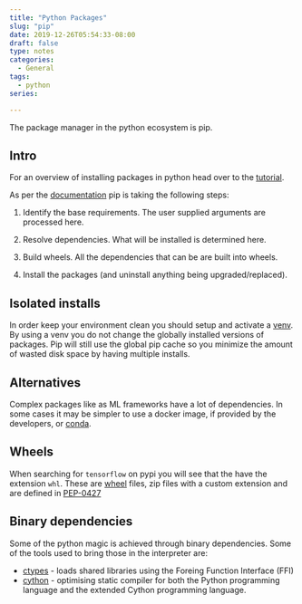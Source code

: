 ```yaml
---
title: "Python Packages"
slug: "pip"
date: 2019-12-26T05:54:33-08:00
draft: false
type: notes
categories:
  - General
tags:
  - python
series:

---
```


The package manager in the python ecosystem is pip.

<!--more-->


## Intro

For an overview of installing packages in python head over to the [tutorial](https://packaging.python.org/tutorials/installing-packages).

As per the [documentation](https://pip.pypa.io/en/stable/) pip is taking the following steps:

1. Identify the base requirements. The user supplied arguments are processed here.

2. Resolve dependencies. What will be installed is determined here.

3. Build wheels. All the dependencies that can be are built into wheels.

4. Install the packages (and uninstall anything being upgraded/replaced).

## Isolated installs

In order keep your environment clean you should setup and activate a [venv](https://docs.python.org/3/library/venv.html). By using a venv you do not change the globally installed versions of packages. Pip will still use the global pip cache so you minimize the amount of wasted disk space by having multiple installs.

## Alternatives

Complex packages like as ML frameworks have a lot of dependencies. In some cases it may be simpler to use a docker image, if provided by the developers, or [conda](https://docs.conda.io/en/latest/).


## Wheels

When searching for `tensorflow` on pypi you will see that the  have the extension `whl`. 
These are [wheel](https://wheel.readthedocs.io/en/stable/) files, zip files with a custom extension and are defined in [PEP-0427](https://www.python.org/dev/peps/pep-0427/)

## Binary dependencies

Some of the python magic is achieved through binary dependencies. Some of the tools used to bring those in the interpreter are:

* [ctypes](https://docs.python.org/3/library/ctypes.html) - loads shared libraries using the Foreing Function Interface (FFI)
* [cython](https://cython.org/) -  optimising static compiler for both the Python programming language and the extended Cython programming language.
